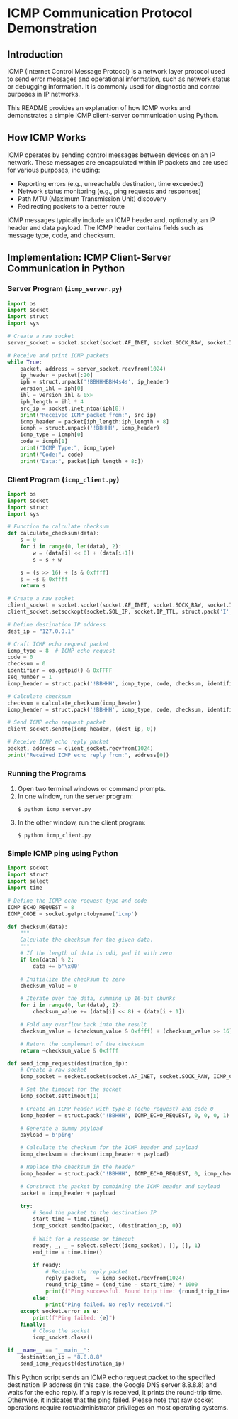 # ICMP Communication Protocol Demonstration

## Introduction
ICMP (Internet Control Message Protocol) is a network layer protocol used to send error messages and operational information, such as network status or debugging information. It is commonly used for diagnostic and control purposes in IP networks.

This README provides an explanation of how ICMP works and demonstrates a simple ICMP client-server communication using Python.

## How ICMP Works
ICMP operates by sending control messages between devices on an IP network. These messages are encapsulated within IP packets and are used for various purposes, including:

- Reporting errors (e.g., unreachable destination, time exceeded)
- Network status monitoring (e.g., ping requests and responses)
- Path MTU (Maximum Transmission Unit) discovery
- Redirecting packets to a better route

ICMP messages typically include an ICMP header and, optionally, an IP header and data payload. The ICMP header contains fields such as message type, code, and checksum.

## Implementation: ICMP Client-Server Communication in Python

### Server Program (`icmp_server.py`)

```python
import os
import socket
import struct
import sys

# Create a raw socket
server_socket = socket.socket(socket.AF_INET, socket.SOCK_RAW, socket.IPPROTO_ICMP)

# Receive and print ICMP packets
while True:
    packet, address = server_socket.recvfrom(1024)
    ip_header = packet[:20]
    iph = struct.unpack('!BBHHHBBH4s4s', ip_header)
    version_ihl = iph[0]
    ihl = version_ihl & 0xF
    iph_length = ihl * 4
    src_ip = socket.inet_ntoa(iph[8])
    print("Received ICMP packet from:", src_ip)
    icmp_header = packet[iph_length:iph_length + 8]
    icmph = struct.unpack('!BBHHH', icmp_header)
    icmp_type = icmph[0]
    code = icmph[1]
    print("ICMP Type:", icmp_type)
    print("Code:", code)
    print("Data:", packet[iph_length + 8:])
```

### Client Program (`icmp_client.py`)

```python
import os
import socket
import struct
import sys

# Function to calculate checksum
def calculate_checksum(data):
    s = 0
    for i in range(0, len(data), 2):
        w = (data[i] << 8) + (data[i+1])
        s = s + w

    s = (s >> 16) + (s & 0xffff)
    s = ~s & 0xffff
    return s

# Create a raw socket
client_socket = socket.socket(socket.AF_INET, socket.SOCK_RAW, socket.IPPROTO_ICMP)
client_socket.setsockopt(socket.SOL_IP, socket.IP_TTL, struct.pack('I', 64))  # Set TTL to 64

# Define destination IP address
dest_ip = "127.0.0.1"

# Craft ICMP echo request packet
icmp_type = 8  # ICMP echo request
code = 0
checksum = 0
identifier = os.getpid() & 0xFFFF
seq_number = 1
icmp_header = struct.pack('!BBHHH', icmp_type, code, checksum, identifier, seq_number)

# Calculate checksum
checksum = calculate_checksum(icmp_header)
icmp_header = struct.pack('!BBHHH', icmp_type, code, checksum, identifier, seq_number)

# Send ICMP echo request packet
client_socket.sendto(icmp_header, (dest_ip, 0))

# Receive ICMP echo reply packet
packet, address = client_socket.recvfrom(1024)
print("Received ICMP echo reply from:", address[0])
```

### Running the Programs
1. Open two terminal windows or command prompts.
2. In one window, run the server program:
   ```
   $ python icmp_server.py
   ```
3. In the other window, run the client program:
   ```
   $ python icmp_client.py
   ```

### Simple ICMP ping using Python

```python
import socket
import struct
import select
import time

# Define the ICMP echo request type and code
ICMP_ECHO_REQUEST = 8
ICMP_CODE = socket.getprotobyname('icmp')

def checksum(data):
    """
    Calculate the checksum for the given data.
    """
    # If the length of data is odd, pad it with zero
    if len(data) % 2:
        data += b'\x00'

    # Initialize the checksum to zero
    checksum_value = 0

    # Iterate over the data, summing up 16-bit chunks
    for i in range(0, len(data), 2):
        checksum_value += (data[i] << 8) + (data[i + 1])

    # Fold any overflow back into the result
    checksum_value = (checksum_value & 0xffff) + (checksum_value >> 16)

    # Return the complement of the checksum
    return ~checksum_value & 0xffff

def send_icmp_request(destination_ip):
    # Create a raw socket
    icmp_socket = socket.socket(socket.AF_INET, socket.SOCK_RAW, ICMP_CODE)

    # Set the timeout for the socket
    icmp_socket.settimeout(1)

    # Create an ICMP header with type 8 (echo request) and code 0
    icmp_header = struct.pack('!BBHHH', ICMP_ECHO_REQUEST, 0, 0, 0, 1)

    # Generate a dummy payload
    payload = b'ping'

    # Calculate the checksum for the ICMP header and payload
    icmp_checksum = checksum(icmp_header + payload)

    # Replace the checksum in the header
    icmp_header = struct.pack('!BBHHH', ICMP_ECHO_REQUEST, 0, icmp_checksum, 0, 1)

    # Construct the packet by combining the ICMP header and payload
    packet = icmp_header + payload

    try:
        # Send the packet to the destination IP
        start_time = time.time()
        icmp_socket.sendto(packet, (destination_ip, 0))
        
        # Wait for a response or timeout
        ready, _, _ = select.select([icmp_socket], [], [], 1)
        end_time = time.time()

        if ready:
            # Receive the reply packet
            reply_packet, _ = icmp_socket.recvfrom(1024)
            round_trip_time = (end_time - start_time) * 1000
            print(f"Ping successful. Round trip time: {round_trip_time:.2f} ms")
        else:
            print("Ping failed. No reply received.")
    except socket.error as e:
        print(f"Ping failed: {e}")
    finally:
        # Close the socket
        icmp_socket.close()

if __name__ == "__main__":
    destination_ip = "8.8.8.8"
    send_icmp_request(destination_ip)
```

This Python script sends an ICMP echo request packet to the specified destination IP address (in this case, the Google DNS server 8.8.8.8) and waits for the echo reply. If a reply is received, it prints the round-trip time. Otherwise, it indicates that the ping failed. Please note that raw socket operations require root/administrator privileges on most operating systems.